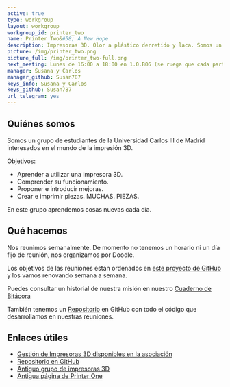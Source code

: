 ```yaml
---
active: true
type: workgroup
layout: workgroup
workgroup_id: printer_two
name: Printer Two&#58; A New Hope
description: Impresoras 3D. Olor a plástico derretido y laca. Somos un grupo de estudiantes de la Universidad Carlos III de Madrid interesados en el mundo de la impresión 3D.
picture: /img/printer_two.png
picture_full: /img/printer_two-full.png
next_meeting: Lunes de 16:00 a 18:00 en 1.0.B06 (se ruega que cada participante traiga portátil y/o equipo!)
manager: Susana y Carlos
manager_github: Susan787
keys_info: Susana y Carlos
keys_github: Susan787
url_telegram: yes
---
```


## Quiénes somos

Somos un grupo de estudiantes de la Universidad Carlos III de Madrid interesados en el mundo de la impresión 3D.

Objetivos:

 * Aprender a utilizar una impresora 3D.
 * Comprender su funcionamiento.
 * Proponer e introducir mejoras.
 * Crear e imprimir piezas. MUCHAS. PIEZAS.

En este grupo aprendemos cosas nuevas cada día.

## Qué hacemos

Nos reunimos semanalmente. De momento no tenemos un horario ni un día fijo de reunión, nos organizamos por Doodle.

Los objetivos de las reuniones están ordenados en [este proyecto de GitHub](https://github.com/asrob-uc3m/impresoras-asrob/projects/1) y los vamos renovando semana a semana.

Puedes consultar un historial de nuestra misión en nuestro [Cuaderno de Bitácora](https://github.com/asrob-uc3m/impresoras-asrob/wiki/Printer-One-A-Clone-Wars-Story.-Cuaderno-de-Bit%C3%A1cora)

También tenemos un [Repositorio](https://github.com/asrob-uc3m/impresoras-asrob) en GitHub con todo el código que desarrollamos en nuestras reuniones.

## Enlaces útiles

 * [Gestión de Impresoras 3D disponibles en la asociación](https://apps-robots.uc3m.es/asrob/printers/)
 * [Repositorio en GitHub](https://github.com/asrob-uc3m/impresoras-asrob)
 * [Antiguo grupo de impresoras 3D](https://apps-robots.uc3m.es/asrob/wiki/Impresora-3D_Open_Source)
 * [Antigua página de Printer One](https://apps-robots.uc3m.es/asrob/wiki/Printer_One:_A_Clone_Wars_Story)
